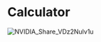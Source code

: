 # Calculator
 
![NVIDIA_Share_VDz2Nulv1u](https://github.com/ConnorJ-Github/Calculator/assets/149539076/bbc9607d-9f9b-4d37-abea-670663a7d5a4)
